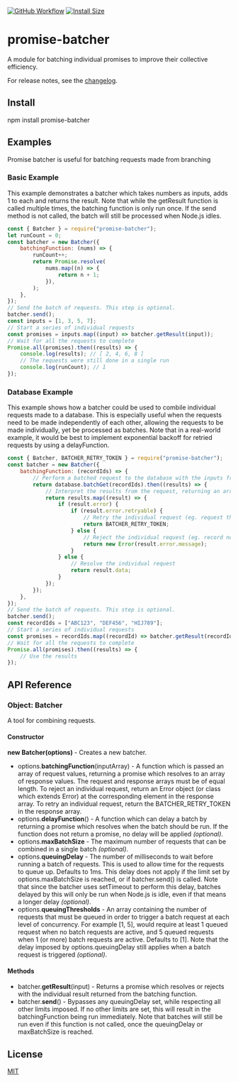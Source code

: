 [![GitHub Workflow](https://github.com/WesVanVugt/promise-batcher/actions/workflows/main.yml/badge.svg)](https://github.com/WesVanVugt/promise-batcher/actions/workflows/main.yml)
[![Install Size](https://packagephobia.now.sh/badge?p=promise-batcher)](https://packagephobia.now.sh/badge?p=promise-batcher)

# promise-batcher

A module for batching individual promises to improve their collective efficiency.

For release notes, see the [changelog](https://github.com/WesVanVugt/promise-batcher/blob/master/changelog.md).

## Install

npm install promise-batcher

## Examples

Promise batcher is useful for batching requests made from branching

### Basic Example

This example demonstrates a batcher which takes numbers as inputs, adds 1 to each and returns the result.
Note that while the getResult function is called multiple times, the batching function is only run once.
If the send method is not called, the batch will still be processed when Node.js idles.

```javascript
const { Batcher } = require("promise-batcher");
let runCount = 0;
const batcher = new Batcher({
    batchingFunction: (nums) => {
        runCount++;
        return Promise.resolve(
            nums.map((n) => {
                return n + 1;
            }),
        );
    },
});
// Send the batch of requests. This step is optional.
batcher.send();
const inputs = [1, 3, 5, 7];
// Start a series of individual requests
const promises = inputs.map((input) => batcher.getResult(input));
// Wait for all the requests to complete
Promise.all(promises).then((results) => {
    console.log(results); // [ 2, 4, 6, 8 ]
    // The requests were still done in a single run
    console.log(runCount); // 1
});
```

### Database Example

This example shows how a batcher could be used to combile individual requests made to a database. This is especially
useful when the requests need to be made independently of each other, allowing the requests to be made individually,
yet be processed as batches. Note that in a real-world example, it would be best to implement exponential backoff for
retried requests by using a delayFunction.

```javascript
const { Batcher, BATCHER_RETRY_TOKEN } = require("promise-batcher");
const batcher = new Batcher({
    batchingFunction: (recordIds) => {
        // Perform a batched request to the database with the inputs from getResult()
        return database.batchGet(recordIds).then((results) => {
            // Interpret the results from the request, returning an array of result values
            return results.map((result) => {
                if (result.error) {
                    if (result.error.retryable) {
                        // Retry the individual request (eg. request throttled)
                        return BATCHER_RETRY_TOKEN;
                    } else {
                        // Reject the individual request (eg. record not found)
                        return new Error(result.error.message);
                    }
                } else {
                    // Resolve the individual request
                    return result.data;
                }
            });
        });
    },
});
// Send the batch of requests. This step is optional.
batcher.send();
const recordIds = ["ABC123", "DEF456", "HIJ789"];
// Start a series of individual requests
const promises = recordIds.map((recordId) => batcher.getResult(recordId));
// Wait for all the requests to complete
Promise.all(promises).then((results) => {
    // Use the results
});
```

## API Reference

### Object: Batcher

A tool for combining requests.

#### Constructor

**new Batcher(options)** - Creates a new batcher.

-   options.**batchingFunction**(inputArray) - A function which is passed an array of request values, returning a
    promise which resolves to an array of response values. The request and response arrays must be of equal length. To
    reject an individual request, return an Error object (or class which extends Error) at the corresponding element in
    the response array. To retry an individual request, return the BATCHER_RETRY_TOKEN in the response array.
-   options.**delayFunction**() - A function which can delay a batch by returning a promise which resolves when the
    batch should be run. If the function does not return a promise, no delay will be applied _(optional)_.
-   options.**maxBatchSize** - The maximum number of requests that can be combined in a single batch _(optional)_.
-   options.**queuingDelay** - The number of milliseconds to wait before running a batch of requests. This is used to
    allow time for the requests to queue up. Defaults to 1ms. This delay does not apply if the limit set by
    options.maxBatchSize is reached, or if batcher.send() is called. Note that since the batcher uses setTimeout to
    perform this delay, batches delayed by this will only be run when Node.js is idle, even if that means a longer delay
    _(optional)_.
-   options.**queuingThresholds** - An array containing the number of requests that must be queued in order to trigger
    a batch request at each level of concurrency. For example [1, 5], would require at least 1 queued request when no
    batch requests are active, and 5 queued requests when 1 (or more) batch requests are active. Defaults to [1]. Note
    that the delay imposed by options.queuingDelay still applies when a batch request is triggered _(optional)_.

#### Methods

-   batcher.**getResult**(input) - Returns a promise which resolves or rejects with the individual result returned from
    the batching function.
-   batcher.**send**() - Bypasses any queuingDelay set, while respecting all other limits imposed. If no other limits
    are set, this will result in the batchingFunction being run immediately. Note that batches will still be run even if
    this function is not called, once the queuingDelay or maxBatchSize is reached.

## License

[MIT](https://github.com/WesVanVugt/promise-batcher/blob/master/license)
